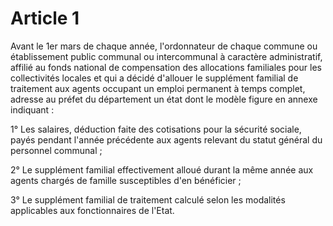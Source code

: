 # Article 1

Avant le 1er mars de chaque année, l'ordonnateur de chaque commune ou établissement public communal ou intercommunal à caractère administratif, affilié au fonds national de compensation des allocations familiales pour les collectivités locales et qui a décidé d'allouer le supplément familial de traitement aux agents occupant un emploi permanent à temps complet, adresse au préfet du département un état dont le modèle figure en annexe indiquant :

1° Les salaires, déduction faite des cotisations pour la sécurité sociale, payés pendant l'année précédente aux agents relevant du statut général du personnel communal ;

2° Le supplément familial effectivement alloué durant la même année aux agents chargés de famille susceptibles d'en bénéficier ;

3° Le supplément familial de traitement calculé selon les modalités applicables aux fonctionnaires de l'Etat.
